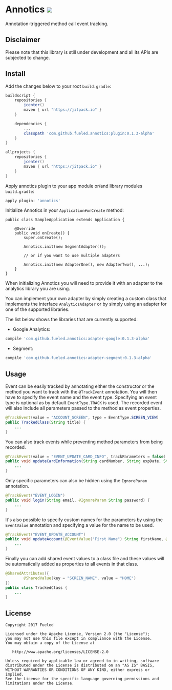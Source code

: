 # Annotics [![](https://jitpack.io/v/Fueled/annotics.svg)](https://jitpack.io/#Fueled/annotics)
Annotation-triggered method call event tracking.

## Disclaimer
Please note that this library is still under development and all its APIs are subjected to change.

## Install
Add the changes below to your root `build.gradle`:

```groovy
buildscript {
    repositories {
        jcenter()
        maven { url "https://jitpack.io" }
    }

    dependencies {
        ...
        classpath 'com.github.fueled.annotics:plugin:0.1.3-alpha'
    }
}

allprojects {
    repositories {
        jcenter()
        maven { url "https://jitpack.io" }
    }
}
```
Apply annotics plugin to your app module or/and library modules `build.gradle`:

```groovy
apply plugin: 'annotics'
```
Initialize Annotics in your `Application#onCreate` method:
```
public class SampleApplication extends Application {

    @Override
    public void onCreate() {
        super.onCreate();

        Annotics.init(new SegmentAdapter());
        
        // or if you want to use multiple adapters
        
        Annotics.init(new AdapterOne(), new AdapterTwo(), ...);
    }
}
```
When initializing Annotics you will need to provide it with an adapter to the analytics library you are using.

You can implement your own adapter by simply creating a custom class that implements the interface `AnalyticsAdapter` or by simply using an adapter for one of the supported libraries.

The list below shows the libraries that are currently supported:

* Google Analytics:
```groovy
compile 'com.github.fueled.annotics:adapter-google:0.1.3-alpha'
```
* Segment:

```groovy
compile 'com.github.fueled.annotics:adapter-segment:0.1.3-alpha'
```

## Usage

Event can be easily tracked by annotating either the constructor or the method you want to track with the `@TrackEvent` annotation. You will then have to specify the event name and the event type. Specifying an event type is optional as by default `EventType.TRACK` is used. The recorded event will also include all parameters passed to the method as event properties.
```java
@TrackEvent(value = "ACCOUNT_SCREEN", type = EventType.SCREEN_VIEW)
public TrackedClass(String title) {
    ...
}
```

You can also track events while preventing method parameters from being recorded.
```java
@TrackEvent(value = "EVENT_UPDATE_CARD_INFO", trackParameters = false)
public void updateCardInformation(String cardNumber, String expDate, String cvv) {
    ...
}
```

Only specific parameters can also be hidden using the `IgnoreParam` annotation.
```java
@TrackEvent("EVENT_LOGIN")
public void login(String email, @IgnoreParam String password) {
    ...
}
```

It's also possible to specify custom names for the parameters by using the `EventValue` annotation and specifying a value for the name to be used.
```java
@TrackEvent("EVENT_UPDATE_ACCOUNT")
public void updateAccount(@EventValue("First Name") String firstName, @EventValue("Last Name") String lastName) {
    ...
}
```

Finally you can add shared event values to a class file and these values will be automatically added as properties to all events in that class.
```java
@SharedAttributes({
        @SharedValue(key = "SCREEN_NAME", value = "HOME")
})
public class TrackedClass {
    ...
}
```


## License

    Copyright 2017 Fueled

    Licensed under the Apache License, Version 2.0 (the "License");
    you may not use this file except in compliance with the License.
    You may obtain a copy of the License at

       http://www.apache.org/licenses/LICENSE-2.0

    Unless required by applicable law or agreed to in writing, software
    distributed under the License is distributed on an "AS IS" BASIS,
    WITHOUT WARRANTIES OR CONDITIONS OF ANY KIND, either express or implied.
    See the License for the specific language governing permissions and
    limitations under the License.